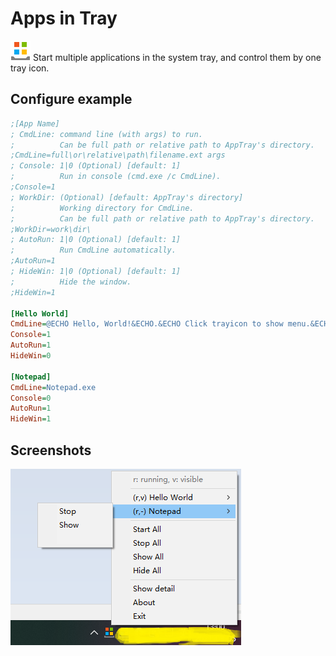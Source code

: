 # Apps in Tray

![](./icon.png) Start multiple applications in the system tray, and control them by one tray icon.

## Configure example

```ini
;[App Name]
; CmdLine: command line (with args) to run.
;          Can be full path or relative path to AppTray's directory.
;CmdLine=full\or\relative\path\filename.ext args
; Console: 1|0 (Optional) [default: 1]
;          Run in console (cmd.exe /c CmdLine).
;Console=1
; WorkDir: (Optional) [default: AppTray's directory]
;          Working directory for CmdLine.
;          Can be full path or relative path to AppTray's directory.
;WorkDir=work\dir\
; AutoRun: 1|0 (Optional) [default: 1]
;          Run CmdLine automatically.
;AutoRun=1
; HideWin: 1|0 (Optional) [default: 1]
;          Hide the window.
;HideWin=1

[Hello World]
CmdLine=@ECHO Hello, World!&ECHO.&ECHO Click trayicon to show menu.&ECHO.&PAUSE
Console=1
AutoRun=1
HideWin=0

[Notepad]
CmdLine=Notepad.exe
Console=0
AutoRun=1
HideWin=1
```

## Screenshots

![](./screen1.png)
